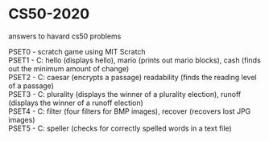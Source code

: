 # CS50-2020
answers to havard cs50 problems

PSET0 - scratch game using MIT Scratch  
PSET1 - C: hello (displays hello), mario (prints out mario blocks), cash (finds out the minimum amount of change)  
PSET2 - C: caesar (encrypts a passage) readability (finds the reading level of a passage)  
PSET3 - C: plurality (displays the winner of a plurality election), runoff (displays the winner of a runoff election)  
PSET4 - C: filter (four filters for BMP images), recover (recovers lost JPG images)  
PSET5 - C: speller (checks for correctly spelled words in a text file)  
